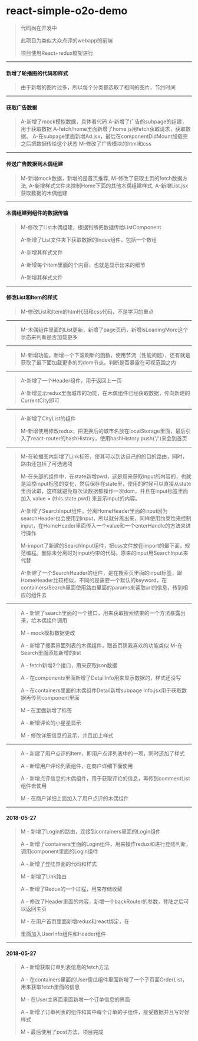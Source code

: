 # react-simple-o2o-demo

> 代码尚在开发中
>
> 此项目为类似大众点评的webapp的前端
>
> 项目使用React+redux框架进行

***

#### 新增了轮播图的代码和样式
> 由于新增的图片过多，所以每个分类都选取了相同的图片，节约时间

***

#### 获取广告数据
> A-新增了mock模拟数据，具体看代码
> A-新增了广告的subpage的组建，用于获取数据
> A-fetch/home里面新增了home.js用fetch获取请求，获取数据。
> A-在subpage里面新增Ad.jsx，最后在componentDidMount加载完之后把数据传给这个状态
> M-修改了广告模块的html和css

***

#### 传送广告数据到木偶组建
> M-新增mock数据，新增的是首页推荐,
> M-修改了获取主页的fetch数据方法,
> A-新增样式文件来控制Home下面的其他木偶组建样式,
> A-新增List.jsx获取数据的木偶组建

***

#### 木偶组建到组件的数据传输
> M-修改了List木偶组建，根据判断把数据传给ListComponent
> 
> A-新增了List文件夹下获取数据的Index组件，包括一个数组
>
> A-新增其样式文件
>
>  A-新增每个item里面的个内容，也就是显示出来的细节
>
>  A-新增其样式文件

***

#### 修改List和Item的样式
> M-修改List和Item的html代码和css代码，不是学习的重点

***

> M-木偶组件里面的List更新，新增了page页码，新增isLoadingMore这个状态来判断是否加载更多
>

***
> M-新增功能，新增一个下滚刷新的函数，使用节流（性能问题），还有就是获取了最下面加载更多的的dom节点。判断是否暴露在可视范围之内
>

***
> A-新增了一个Header组件，用于返回上一页
>
> A-新增显示redux里面城市的功能，在木偶组件已经获取数据，传向新建的CurrentCity即可
***

> A-新增了CityList的组件
>
> M-新增使用修改redux，把更换后的城市名放在localStorage里面，最后引入了react-router的hashHistory，使用hashHistory.push('/')来会到首页
>
***
> M-在轮播图内新增了Link标签，使其可以到达自己的的目的路由，同时，路由还包括了可选选项
>
> M-在头部的组件中，在state新增pwd，这是用来获取input的内容的，也就是监控input标签的变化，然后保存在state里，使用的时候可以直接从state里面读取，这样就避免每次读数据都操作一次dom，并且在input标签里面加入 value = {this.state.pwd} 来显示input的内容。
>
> A-新增了SearchInput组件，分离HomeHeader里面的input因为searchHeader也会使用到input，所以就分离出来，同样使用约束性来控制input，在HomeHeader里面传入一个value和一个enterHandle的方法来进行操作
>
> M-import了新建的SearchInput组件，把css文件放在import的最下面，规范编程。删除未分离时对input约束的代码。原来的input用SearchInput来代替
> 
> A-新建了一个SearchHeader的组件，是在搜索页里面的input标签，跟HomeHeader比较相似，不同的是需要一个默认的keyword，在containers/Search里面使用路由里面的params来读取url的信息，传到相应的组件去

***
> A - 新建了search里面的一个接口，用来获取搜索结果的一个方法暴露出来，给木偶组件调用
>
> M - mock模拟数据更改
> 
> A - 新增了搜索界面列表的木偶组件，跟首页猜我喜欢的功能类似
  M-在Search里面添加新增的list
>  
> A - fetch新增2个接口，用来获取json数据
>
> A - 在components里面新增了DetailInfo用来显示数据的，样式还没写
>
>  A - 在containers里面的木偶组件Detail新增subpage Info.jsx用于获取数据再传到component里面
>
>  M - 在里面新增了<Info/>标签
> 
> A - 新增评论的小星星显示
>
> M - 修改详细信息的显示，并且加上样式

***

> A - 新建了用户点评的Item，即用户点评列表中的一项，同时还加了样式
> 
> A - 新增用户评论列表组件，在商户详细下面使用
>
> A - 新增点评信息的木偶组件，用于获取评论的信息，再传到commentList组件去使用
>
> M - 在商户详细上面加入了用户点评的木偶组件

***

#### 2018-05-27

> M - 新增了Login的路由，连接到containers里面的Login组件
>
> A - 新增了containers里面的Login组件，用来操作redux和进行登陆判断，调用component里面的Login组件
>
> A - 新增了登陆界面的代码和样式
>
> M - 新增了Link路由
>
> A - 新增了Redux的一个过程，用来存储收藏
>
> A - 修改了Header里面的内容，新增一个backRouter的参数，登陆之后可以返回主页
>
> M - 在用户首页里面新增redux和react绑定，在<div>里面加入UserInfo组件和Header组件

***

#### 2018-05-27
> A - 新增获取订单列表信息的fetch方法
>
> A - 在containers里面的User傻瓜组件里面新增了一个子页面OrderList，用来获取fetch里面的信息
> 
> M - 在User主界面里面新增一个订单信息的界面
> 
> A - 新增了订单列表的组件和其中每个订单的子组件，接受数据并且写好好样式
>
> M - 最后使用了post方法，项目完成